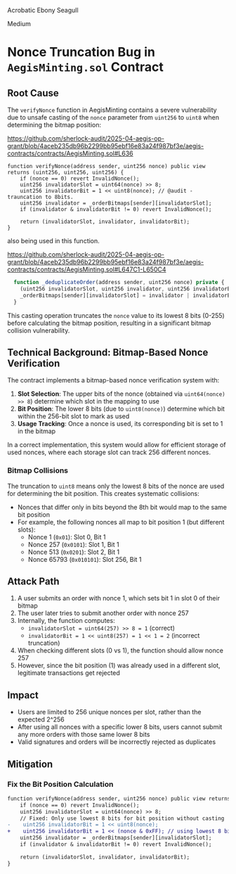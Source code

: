 Acrobatic Ebony Seagull

Medium

# Nonce Truncation Bug in `AegisMinting.sol` Contract

## Root Cause

The `verifyNonce` function in AegisMinting contains a severe vulnerability due to unsafe casting of the `nonce` parameter from `uint256` to `uint8` when determining the bitmap position:

https://github.com/sherlock-audit/2025-04-aegis-op-grant/blob/4aceb235db96b2299bb95ebf16e83a24f987bf3e/aegis-contracts/contracts/AegisMinting.sol#L636

```solidity
function verifyNonce(address sender, uint256 nonce) public view returns (uint256, uint256, uint256) {
    if (nonce == 0) revert InvalidNonce();
    uint256 invalidatorSlot = uint64(nonce) >> 8;
    uint256 invalidatorBit = 1 << uint8(nonce); // @audit - trauncation to 8bits.
    uint256 invalidator = _orderBitmaps[sender][invalidatorSlot];
    if (invalidator & invalidatorBit != 0) revert InvalidNonce();

    return (invalidatorSlot, invalidator, invalidatorBit);
}
```
also being used in this function.

https://github.com/sherlock-audit/2025-04-aegis-op-grant/blob/4aceb235db96b2299bb95ebf16e83a24f987bf3e/aegis-contracts/contracts/AegisMinting.sol#L647C1-L650C4
```js
  function _deduplicateOrder(address sender, uint256 nonce) private {
    (uint256 invalidatorSlot, uint256 invalidator, uint256 invalidatorBit) = verifyNonce(sender, nonce);
    _orderBitmaps[sender][invalidatorSlot] = invalidator | invalidatorBit;
  }
```

This casting operation truncates the `nonce` value to its lowest 8 bits (0-255) before calculating the bitmap position, resulting in a significant bitmap collision vulnerability.

## Technical Background: Bitmap-Based Nonce Verification

The contract implements a bitmap-based nonce verification system with:

1. **Slot Selection**: The upper bits of the nonce (obtained via `uint64(nonce) >> 8`) determine which slot in the mapping to use
2. **Bit Position**: The lower 8 bits (due to `uint8(nonce)`) determine which bit within the 256-bit slot to mark as used
3. **Usage Tracking**: Once a nonce is used, its corresponding bit is set to 1 in the bitmap

In a correct implementation, this system would allow for efficient storage of used nonces, where each storage slot can track 256 different nonces.

### Bitmap Collisions

The truncation to `uint8` means only the lowest 8 bits of the nonce are used for determining the bit position. This creates systematic collisions:

- Nonces that differ only in bits beyond the 8th bit would map to the same bit position
- For example, the following nonces all map to bit position 1 (but different slots):
  - Nonce 1 (`0x01`): Slot 0, Bit 1
  - Nonce 257 (`0x0101`): Slot 1, Bit 1
  - Nonce 513 (`0x0201`): Slot 2, Bit 1
  - Nonce 65793 (`0x010101`): Slot 256, Bit 1

## Attack Path
1. A user submits an order with nonce 1, which sets bit 1 in slot 0 of their bitmap
2. The user later tries to submit another order with nonce 257
3. Internally, the function computes:
    - `invalidatorSlot = uint64(257) >> 8 = 1` (correct)
    - `invalidatorBit = 1 << uint8(257) = 1 << 1 = 2` (incorrect truncation)
4. When checking different slots (0 vs 1), the function should allow nonce 257
5. However, since the bit position (1) was already used in a different slot, legitimate transactions get rejected

## Impact
- Users are limited to 256 unique nonces per slot, rather than the expected 2^256
- After using all nonces with a specific lower 8 bits, users cannot submit any more orders with those same lower 8 bits
- Valid signatures and orders will be incorrectly rejected as duplicates

## Mitigation

### Fix the Bit Position Calculation

```diff
function verifyNonce(address sender, uint256 nonce) public view returns (uint256, uint256, uint256) {
    if (nonce == 0) revert InvalidNonce();
    uint256 invalidatorSlot = uint64(nonce) >> 8;
    // Fixed: Only use lowest 8 bits for bit position without casting
-    uint256 invalidatorBit = 1 << uint8(nonce);
+    uint256 invalidatorBit = 1 << (nonce & 0xFF); // using lowest 8 bits for bit posotion without any casting
    uint256 invalidator = _orderBitmaps[sender][invalidatorSlot];
    if (invalidator & invalidatorBit != 0) revert InvalidNonce();

    return (invalidatorSlot, invalidator, invalidatorBit);
}
```